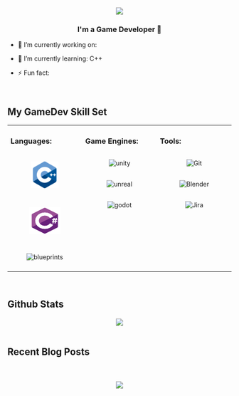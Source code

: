 <div align="center">
<img src="https://i.imgur.com/k4nUlJh.gif" align="center" style="width: 50%" />
</div>  
  

### <div align="center">I'm a Game Developer 🚀</div>  
  

- 🔭 I’m currently working on:
  

- 🌱 I’m currently learning: C++
  

- ⚡ Fun fact: 
  

<br/>  


## My GameDev Skill Set  
<div align="center" width="100%"><table><tr><td valign="top" width="33%">



### Languages:  
<div align="center">  
<a > <img style="margin: 20px" src="https://raw.githubusercontent.com/devicons/devicon/master/icons/cplusplus/cplusplus-original.svg" alt="cplusplus" width="60" height="60"/> </a> <a> <img style="margin: 20px" src="https://raw.githubusercontent.com/devicons/devicon/master/icons/csharp/csharp-original.svg" alt="csharp" width="70" height="60"/> </a>
<a><img style="margin: 20px" src="https://cdn2.unrealengine.com/Unreal+Engine%2Fonlinelearning-courses%2Fblueprint-for-enterprise%2FBlueprint-for-Enterprise-1000x1000-13caa11b8e5c5e91506a8dd63b39d247318c3208.png?resize=1&w=300" alt="blueprints" height="60"/> </a>
</div>

</td><td valign="top" width="33%">



### Game Engines:  
<div align="center">  
<a> <img style="margin: 15px" src="https://www.vectorlogo.zone/logos/unity3d/unity3d-icon.svg" alt="unity" width="70" height="60"/> </a> <a> <img style="margin: 15px" src="https://raw.githubusercontent.com/kenangundogan/fontisto/036b7eca71aab1bef8e6a0518f7329f13ed62f6b/icons/svg/brand/unreal-engine.svg" alt="unreal" height="60"/> </a> <a> <img style="margin: 15px" src="https://upload.wikimedia.org/wikipedia/commons/6/6a/Godot_icon.svg" alt="godot"  height="60"/> </a>
</div>

</td><td valign="top" width="33%">



### Tools:
<div align="center">
<a><img style="margin: 15px" src="https://profilinator.rishav.dev/skills-assets/git-scm-icon.svg" alt="Git" width="60" height="60" /></a>
<a><img style="margin: 15px" src="https://profilinator.rishav.dev/skills-assets/blender_community_badge_white.svg" alt="Blender" width="72" height="60" /></a> 
  <a><img style="margin: 15px" src="https://seeklogo.com/images/J/jira-logo-C71F8C0324-seeklogo.com.png" alt="Jira" height="60" /></a>
</div>

</td></tr></table></div>  


<br/>  

## Github Stats  
<div align="center"><img src="https://github-readme-stats.vercel.app/api?username=DevDerpeusz&show_icons=true&count_private=true&hide_border=true" align="center" /></div>  

<br/>  


## Recent Blog Posts  
<!-- BLOG-POST-LIST:START -->  

<!-- BLOG-POST-LIST:END -->  

<br/>  


<br/>  

<div align="center">
<img src="https://komarev.com/ghpvc/?username=DevFoxey&&style=flat-square" align="center" />
</div>  
  


<br/>  
  

<br/>  


<br />
